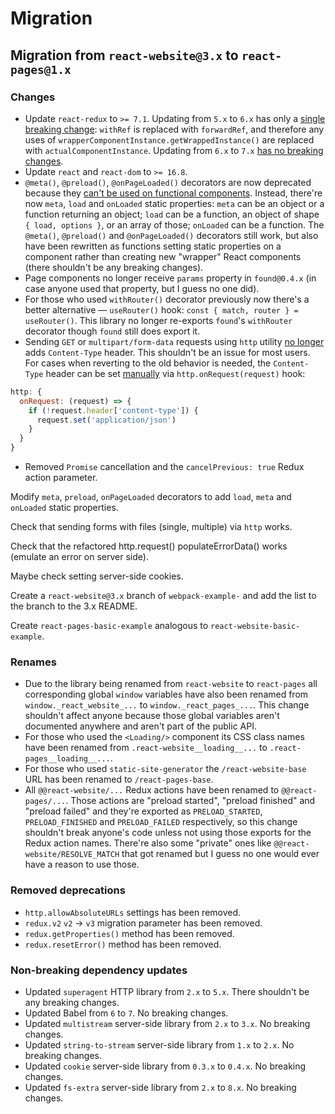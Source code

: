 # Migration

## Migration from `react-website@3.x` to `react-pages@1.x`

### Changes

* Update `react-redux` to `>= 7.1`. Updating from `5.x` to `6.x` has only a [single breaking change](https://github.com/reduxjs/react-redux/issues/1104): `withRef` is replaced with `forwardRef`, and therefore any uses of `wrapperComponentInstance.getWrappedInstance()` are replaced with `actualComponentInstance`. Updating from `6.x` to `7.x` [has no breaking changes](https://github.com/reduxjs/react-redux/releases/tag/v7.0.1).
* Update `react` and `react-dom` to `>= 16.8`.
* `@meta()`, `@preload()`, `@onPageLoaded()` decorators are now deprecated because they [can't be used on functional components](https://github.com/tc39/proposal-decorators). Instead, there're now `meta`, `load` and `onLoaded` static properties: `meta` can be an object or a function returning an object; `load` can be a function, an object of shape `{ load, options }`, or an array of those; `onLoaded` can be a function. The `@meta()`, `@preload()` and `@onPageLoaded()` decorators still work, but also have been rewritten as functions setting static properties on a component rather than creating new "wrapper" React components (there shouldn't be any breaking changes).
* Page components no longer receive `params` property in `found@0.4.x` (in case anyone used that property, but I guess no one did).
* For those who used `withRouter()` decorator previously now there's a better alternative — `useRouter()` hook: `const { match, router } = useRouter()`. This library no longer re-exports `found`'s `withRouter` decorator though `found` still does export it.
* Sending `GET` or `multipart/form-data` requests using `http` utility [no longer](https://github.com/catamphetamine/react-website/issues/74) adds `Content-Type` header. This shouldn't be an issue for most users. For cases when reverting to the old behavior is needed, the `Content-Type` header can be set [manually](https://github.com/catamphetamine/react-website/issues/74#issuecomment-496443987) via `http.onRequest(request)` hook:

```js
http: {
  onRequest: (request) => {
    if (!request.header['content-type']) {
      request.set('application/json')
    }
  }
}
```

* Removed `Promise` cancellation and the `cancelPrevious: true` Redux action parameter.

Modify `meta`, `preload`, `onPageLoaded` decorators to add `load`, `meta` and `onLoaded` static properties.

Check that sending forms with files (single, multiple) via `http` works.

Check that the refactored http.request() populateErrorData() works (emulate an error on server side).

Maybe check setting server-side cookies.

Create a `react-website@3.x` branch of `webpack-example-` and add the list to the branch to the 3.x README.

Create `react-pages-basic-example` analogous to `react-website-basic-example`.

### Renames

* Due to the library being renamed from `react-website` to `react-pages` all corresponding global `window` variables have also been renamed from `window._react_website_...` to `window._react_pages_...`. This change shouldn't affect anyone because those global variables aren't documented anywhere and aren't part of the public API.
* For those who used the `<Loading/>` component its CSS class names have been renamed from `.react-website__loading__...` to `.react-pages__loading__...`.
* For those who used `static-site-generator` the `/react-website-base` URL has been renamed to `/react-pages-base`.
* All `@@react-website/...` Redux actions have been renamed to `@@react-pages/...`. Those actions are "preload started", "preload finished" and "preload failed" and they're exported as `PRELOAD_STARTED`, `PRELOAD_FINISHED` and `PRELOAD_FAILED` respectively, so this change shouldn't break anyone's code unless not using those exports for the Redux action names. There're also some "private" ones like `@@react-website/RESOLVE_MATCH` that got renamed but I guess no one would ever have a reason to use those.

### Removed deprecations

* `http.allowAbsoluteURLs` settings has been removed.
* `redux.v2` `v2` -> `v3` migration parameter has been removed.
* `redux.getProperties()` method has been removed.
* `redux.resetError()` method has been removed.

### Non-breaking dependency updates

* Updated `superagent` HTTP library from `2.x` to `5.x`. There shouldn't be any breaking changes.
* Updated Babel from `6` to `7`. No breaking changes.
* Updated `multistream` server-side library from `2.x` to `3.x`. No breaking changes.
* Updated `string-to-stream` server-side library from `1.x` to `2.x`. No breaking changes.
* Updated `cookie` server-side library from `0.3.x` to `0.4.x`. No breaking changes.
* Updated `fs-extra` server-side library from `2.x` to `8.x`. No breaking changes.